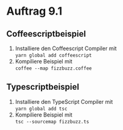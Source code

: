 # Auftrag 9.1

## Coffeescriptbeispiel
1. Installiere den Coffeescript Compiler mit <br> `yarn global add coffeescript`
1. Kompiliere Beispiel mit <br> `coffee --map fizzbuzz.coffee`

## Typescriptbeispiel
1. Installiere den TypeScript Compiler mit <br> `yarn global add tsc`
1. Kompiliere Beispiel mit <br> `tsc --sourcemap fizzbuzz.ts`